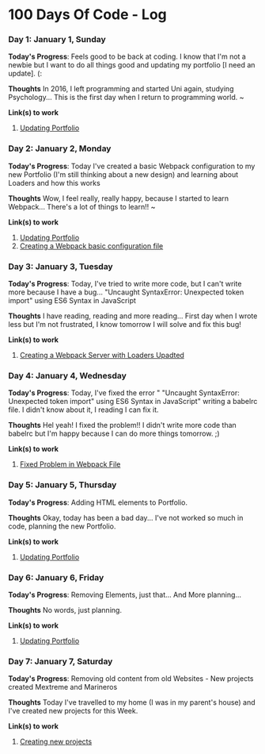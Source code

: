 # 100 Days Of Code - Log

### Day 1: January 1, Sunday

**Today's Progress**: Feels good to be back at coding. I know that I'm not a newbie but I want to do all things good and updating my portfolio [I need an update]. (:

**Thoughts** In 2016, I left programming and started Uni again, studying Psychology... This is the first day when I return to programming world. ~

**Link(s) to work**
1. [Updating Portfolio](http://www.omarsainz.com/)

### Day 2: January 2, Monday

**Today's Progress**: Today I've created a basic Webpack configuration to my new Portfolio (I'm still thinking about a new design) and learning about Loaders and how this works

**Thoughts** Wow, I feel really, really happy, because I started to learn Webpack... There's a lot of things to learn!! ~

**Link(s) to work**
1. [Updating Portfolio](http://www.omarsainz.com/)
2. [Creating a Webpack basic configuration file](https://github.com/OmarSainz/omarsainz.github.io/tree/master/test)

### Day 3: January 3, Tuesday

**Today's Progress**: Today, I've tried to write more code, but I can't write more because I have a bug... "Uncaught SyntaxError: Unexpected token import" using ES6 Syntax in JavaScript

**Thoughts** I have reading, reading and more reading... First day when I wrote less but I'm not frustrated, I know tomorrow I will solve and fix this bug!

**Link(s) to work**
1. [Creating a Webpack Server with Loaders Upadted](https://github.com/OmarSainz/omarsainz.github.io/tree/master/test)

### Day 4: January 4, Wednesday

**Today's Progress**: Today, I've fixed the error " "Uncaught SyntaxError: Unexpected token import" using ES6 Syntax in JavaScript" writing a babelrc file. I didn't know about it, I reading I can fix it.

**Thoughts** Hel yeah! I fixed the problem!! I didn't write more code than babelrc but I'm happy because I can do more things tomorrow. ;) 

**Link(s) to work**
1. [Fixed Problem in Webpack File](https://github.com/OmarSainz/omarsainz.github.io/tree/master/test)


### Day 5: January 5, Thursday

**Today's Progress**: Adding HTML elements to Portfolio. 

**Thoughts** Okay, today has been a bad day... I've not worked so much in code, planning the new Portfolio.

**Link(s) to work**
1. [Updating Portfolio](http://www.omarsainz.com/)

### Day 6: January 6, Friday

**Today's Progress**: Removing Elements, just that... And More planning... 

**Thoughts** No words, just planning. 

**Link(s) to work**
1. [Updating Portfolio](http://www.omarsainz.com/)

### Day 7: January 7, Saturday

**Today's Progress**: Removing old content from old Websites - New projects created Mextreme and Marineros 

**Thoughts** Today I've travelled to my home (I was in my parent's house) and I've created new projects for this Week.

**Link(s) to work**
1. [Creating new projects](https://github.com/OmarSainz/omarsainz.github.io)
